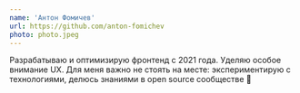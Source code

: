 ```yaml
---
name: 'Антон Фомичев'
url: https://github.com/anton-fomichev
photo: photo.jpeg
---
```


Разрабатываю и оптимизирую фронтенд с 2021 года. Уделяю особое внимание UX. Для меня важно не стоять на месте: экспериментирую с технологиями, делюсь знаниями в open source сообществе 🤝
